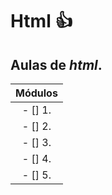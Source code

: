 # **Html**  :+1: 
## Aulas de *html*.
**Módulos** |
:---: |
- [] 1. | Primeiros Passos em HTML+CSS |
- [] 2. | Deixando as coisa mais bonitas |
- [] 3. | Colocando um protótico no ar |
- [] 4. | Aprofundando os conhecimentos |
- [] 5. | Novas tecnologias |
